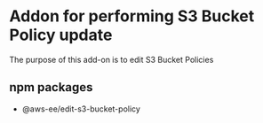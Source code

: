 # Addon for performing S3 Bucket Policy update

The purpose of this add-on is to edit S3 Bucket Policies

## npm packages

- @aws-ee/edit-s3-bucket-policy
